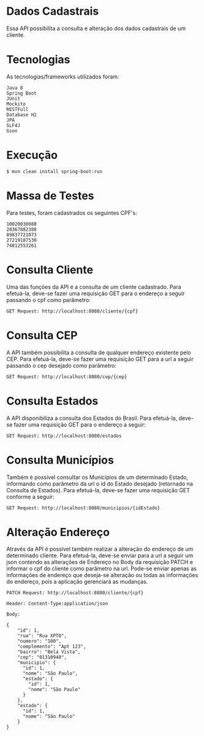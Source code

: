 # Dados Cadastrais 
Essa API possibilita a consulta e alteração dos dados cadastrais de um cliente.


# Tecnologias
As tecnologias/frameworks utilizados foram:

    Java 8
    Spring Boot
    JUnit
    Mockito
    RESTFull
    Database H2
    JPA
    SLF4J
    Gson


# Execução
```
$ mvn clean install spring-boot:run
```


# Massa de Testes
Para testes, foram cadastrados os seguintes CPF's: 
    
    10020030088
    20367882388
    89837721073
    27219187530
    74812553261


# Consulta Cliente
Uma das funções da API é a consulta de um cliente cadastrado. Para efetuá-la, deve-se fazer uma requisição GET para o endereço a seguir passando o cpf como parâmetro:
    
    GET Request: http://localhost:8080/cliente/{cpf}


# Consulta CEP
A API também possibilita a consulta de qualquer endereço existente pelo CEP. Para efetuá-la, deve-se fazer uma requisição GET para a url a seguir passando o cep desejado como parâmetro:
    
    GET Request: http://localhost:8080/cep/{cep}
 

 # Consulta Estados
A API disponibiliza a consulta dos Estados do Brasil. Para efetuá-la, deve-se fazer uma requisição GET para o endereço a seguir:
    
    GET Request: http://localhost:8080/estados


 # Consulta Municípios
Também é possível consultar os Municípios de um determinado Estado, informando como parâmetro da url o id do Estado desejado (retornado na Consulta de Estados).  Para efetuá-la, deve-se fazer uma requisição GET conforme a seguir:
    
    GET Request: http://localhost:8080/municipios/{idEstado}


# Alteração Endereço
Através da API é possível também realizar a alteração do endereço de um determinado cliente. Para efetuá-la, deve-se enviar para a url a seguir um json contendo as alterações de Endereço no Body da requisição PATCH e informar o cpf do cliente como parâmetro na url. Pode-se enviar apenas as informações de endereço que deseja-se alteração ou todas as informações do endereço, pois a aplicação gerenciará as mudanças.

    PATCH Request: http://localhost:8080/cliente/{cpf}
    
    Header: Content-Type:application/json
    
    Body:
    
    {
        "id": 1,
        "rua": "Rua XPTO",
        "numero": "100",
        "complemento": "Apt 123",
        "bairro": "Bela Vista",
        "cep": "01310940",
        "municipio": {
          "id": 1,
          "nome": "São Paulo",
          "estado": {
            "id": 1,
            "nome": "São Paulo"
          }
        },
        "estado": {
          "id": 1,
          "nome": "São Paulo"
        }
    }

    
    
